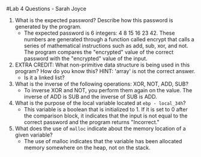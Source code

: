 #Lab 4 Questions - Sarah Joyce
1. What is the expected password? Describe how this password is generated by the program.
	- The expected password is 6 integers: 4 8 15 16 23 42. These numbers are generated through a function called encrypt that calls a series of mathematical instructions such as add, sub, xor, and not. The program compares the "encrypted" value of the correct password with the "encrypted" value of the input.
2. EXTRA CREDIT: What non-primitive data structure is being used in this program? How do you know this? HINT: 'array' is not the correct answer.
	- Is it a linked list?
3. What is the inverse of the following operations: XOR, NOT, ADD, SUB?
	- To inverse XOR and NOT, you perform them again on the value. The inverse of ADD is SUB and the inverse of SUB is ADD.
4. What is the purpose of the local variable located at `ebp - local_34h`?
	- This variable is a boolean that is initialized to 1. If it is set to 0 after the comparison block, it indicates that the input is not equal to the correct password and the program returns "Incorrect."
5. What does the use of `malloc` indicate about the memory location of a given variable?
	- The use of malloc indicates that the variable has been allocated memory somewhere on the heap, not on the stack.

